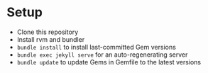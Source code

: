 # Setup

* Clone this repository
* Install rvm and bundler
* `bundle install` to install last-committed Gem versions
* `bundle exec jekyll serve` for an auto-regenerating server
* `bundle update` to update Gems in Gemfile to the latest versions
